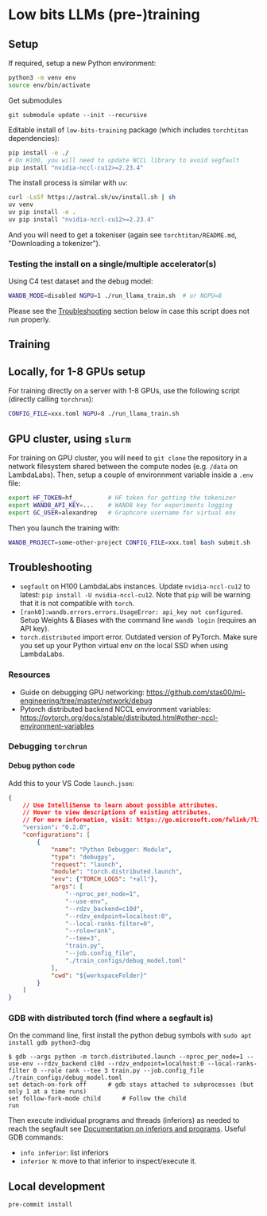 # Low bits LLMs (pre-)training

## Setup

If required, setup a new Python environment:
```bash
python3 -m venv env
source env/bin/activate
```

Get submodules
```
git submodule update --init --recursive
```

Editable install of `low-bits-training` package (which includes `torchtitan` dependencies):
```bash
pip install -e ./
# On H100, you will need to update NCCL library to avoid segfault
pip install "nvidia-nccl-cu12>=2.23.4"
```

The install process is similar with `uv`:
```bash
curl -LsSf https://astral.sh/uv/install.sh | sh
uv venv
uv pip install -e .
uv pip install "nvidia-nccl-cu12>=2.23.4"
```

And you will need to get a tokeniser (again see `torchtitan/README.md`, "Downloading a tokenizer").

### Testing the install on a single/multiple accelerator(s)

Using C4 test dataset and the debug model:
```bash
WANDB_MODE=disabled NGPU=1 ./run_llama_train.sh  # or NGPU=8
```
Please see the [Troubleshooting](#troubleshooting) section below in case this script does not run properly.

## Training

## Locally, for 1-8 GPUs setup

For training directly on a server with 1-8 GPUs, use the following script (directly calling `torchrun`):
```bash
CONFIG_FILE=xxx.toml NGPU=8 ./run_llama_train.sh
```

## GPU cluster, using `slurm`

For training on GPU cluster, you will need to `git clone` the repository in a network filesystem shared between the compute nodes (e.g. `/data` on LambdaLabs). Then, setup a couple of environnment variable inside a `.env` file:
```bash
export HF_TOKEN=hf_         # HF token for getting the tokenizer
export WANDB_API_KEY=...    # WANDB key for experiments logging
export GC_USER=alexandrep   # Graphcore username for virtual env
```

Then you launch the training with:
```bash
WANDB_PROJECT=some-other-project CONFIG_FILE=xxx.toml bash submit.sh
```


## Troubleshooting

* `segfault` on H100 LambdaLabs instances. Update `nvidia-nccl-cu12` to latest: `pip install -U nvidia-nccl-cu12`. Note that `pip` will be warning that it is not compatible with `torch`.
* `[rank0]:wandb.errors.errors.UsageError: api_key not configured`. Setup Weights & Biases with the command line `wandb login` (requires an API key).
* `torch.distributed` import error. Outdated version of PyTorch. Make sure you set up your Python virtual env on the local SSD when using LambdaLabs.

### Resources

* Guide on debugging GPU networking: https://github.com/stas00/ml-engineering/tree/master/network/debug
* Pytorch distributed backend NCCL environment variables: https://pytorch.org/docs/stable/distributed.html#other-nccl-environment-variables

### Debugging `torchrun`

#### Debug python code

Add this to your VS Code `launch.json`:

```json
{
    // Use IntelliSense to learn about possible attributes.
    // Hover to view descriptions of existing attributes.
    // For more information, visit: https://go.microsoft.com/fwlink/?linkid=830387
    "version": "0.2.0",
    "configurations": [
        {
            "name": "Python Debugger: Module",
            "type": "debugpy",
            "request": "launch",
            "module": "torch.distributed.launch",
            "env": {"TORCH_LOGS": "+all"},
            "args": [
                "--nproc_per_node=1",
                "--use-env",
                "--rdzv_backend=c10d",
                "--rdzv_endpoint=localhost:0",
                "--local-ranks-filter=0",
                "--role=rank",
                "--tee=3",
                "train.py",
                "--job.config_file",
                "./train_configs/debug_model.toml"
            ],
            "cwd": "${workspaceFolder}"
        }
    ]
}
```

### GDB with distributed torch (find where a segfault is)

On the command line, first install the python debug symbols with `sudo apt install gdb python3-dbg`

```console
$ gdb --args python -m torch.distributed.launch --nproc_per_node=1 --use-env --rdzv_backend c10d --rdzv_endpoint=localhost:0 --local-ranks-filter 0 --role rank --tee 3 train.py --job.config_file ./train_configs/debug_model.toml
set detach-on-fork off      # gdb stays attached to subprocesses (but only 1 at a time runs)
set follow-fork-mode child      # Follow the child
run
```

Then execute individual programs and threads (inferiors) as needed to reach the segfault
see [Documentation on inferiors and programs](https://www.zeuthen.desy.de/unix/unixguide/infohtml/gdb/Inferiors-and-Programs.html).
Useful GDB commands:

* `info inferior`: list inferiors
* `inferior N`: move to that inferior to inspect/execute it.

## Local development

```bash
pre-commit install
```
